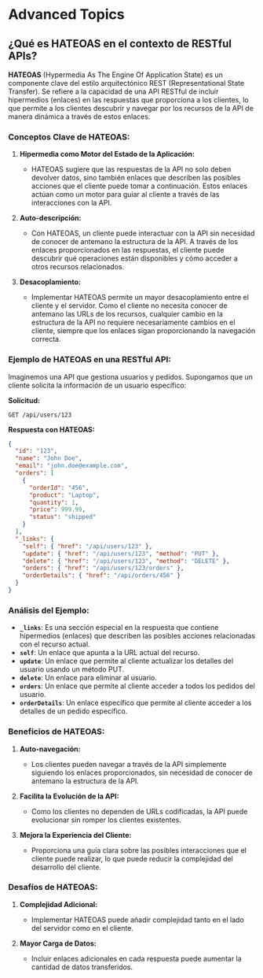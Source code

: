 # Advanced Topics

## ¿Qué es HATEOAS en el contexto de RESTful APIs?

**HATEOAS** (Hypermedia As The Engine Of Application State) es un componente clave del estilo arquitectónico REST (Representational State Transfer). Se refiere a la capacidad de una API RESTful de incluir hipermedios (enlaces) en las respuestas que proporciona a los clientes, lo que permite a los clientes descubrir y navegar por los recursos de la API de manera dinámica a través de estos enlaces.

### **Conceptos Clave de HATEOAS:**

1. **Hipermedia como Motor del Estado de la Aplicación:**

   - HATEOAS sugiere que las respuestas de la API no solo deben devolver datos, sino también enlaces que describen las posibles acciones que el cliente puede tomar a continuación. Estos enlaces actúan como un motor para guiar al cliente a través de las interacciones con la API.

2. **Auto-descripción:**

   - Con HATEOAS, un cliente puede interactuar con la API sin necesidad de conocer de antemano la estructura de la API. A través de los enlaces proporcionados en las respuestas, el cliente puede descubrir qué operaciones están disponibles y cómo acceder a otros recursos relacionados.

3. **Desacoplamiento:**
   - Implementar HATEOAS permite un mayor desacoplamiento entre el cliente y el servidor. Como el cliente no necesita conocer de antemano las URLs de los recursos, cualquier cambio en la estructura de la API no requiere necesariamente cambios en el cliente, siempre que los enlaces sigan proporcionando la navegación correcta.

### **Ejemplo de HATEOAS en una RESTful API:**

Imaginemos una API que gestiona usuarios y pedidos. Supongamos que un cliente solicita la información de un usuario específico:

**Solicitud:**

```http
GET /api/users/123
```

**Respuesta con HATEOAS:**

```json
{
  "id": "123",
  "name": "John Doe",
  "email": "john.doe@example.com",
  "orders": [
    {
      "orderId": "456",
      "product": "Laptop",
      "quantity": 1,
      "price": 999.99,
      "status": "shipped"
    }
  ],
  "_links": {
    "self": { "href": "/api/users/123" },
    "update": { "href": "/api/users/123", "method": "PUT" },
    "delete": { "href": "/api/users/123", "method": "DELETE" },
    "orders": { "href": "/api/users/123/orders" },
    "orderDetails": { "href": "/api/orders/456" }
  }
}
```

### **Análisis del Ejemplo:**

- **`_links`**: Es una sección especial en la respuesta que contiene hipermedios (enlaces) que describen las posibles acciones relacionadas con el recurso actual.
- **`self`**: Un enlace que apunta a la URL actual del recurso.
- **`update`**: Un enlace que permite al cliente actualizar los detalles del usuario usando un método PUT.
- **`delete`**: Un enlace para eliminar al usuario.
- **`orders`**: Un enlace que permite al cliente acceder a todos los pedidos del usuario.
- **`orderDetails`**: Un enlace específico que permite al cliente acceder a los detalles de un pedido específico.

### **Beneficios de HATEOAS:**

1. **Auto-navegación:**

   - Los clientes pueden navegar a través de la API simplemente siguiendo los enlaces proporcionados, sin necesidad de conocer de antemano la estructura de la API.

2. **Facilita la Evolución de la API:**

   - Como los clientes no dependen de URLs codificadas, la API puede evolucionar sin romper los clientes existentes.

3. **Mejora la Experiencia del Cliente:**
   - Proporciona una guía clara sobre las posibles interacciones que el cliente puede realizar, lo que puede reducir la complejidad del desarrollo del cliente.

### **Desafíos de HATEOAS:**

1. **Complejidad Adicional:**

   - Implementar HATEOAS puede añadir complejidad tanto en el lado del servidor como en el cliente.

2. **Mayor Carga de Datos:**
   - Incluir enlaces adicionales en cada respuesta puede aumentar la cantidad de datos transferidos.
